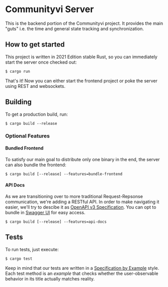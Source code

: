 # Communityvi Server

This is the backend portion of the Communityvi project. It provides the main "guts" i.e. the time and general state tracking and synchronization.

## How to get started

This project is written in 2021 Edition stable Rust, so you can immediately start the server once checked out:

```shell
$ cargo run
```

That's it!
Now you can either start the frontend project or poke the server using REST and websockets.

## Building

To get a production build, run:

```shell
$ cargo build --release
```

### Optional Features

#### Bundled Frontend

To satisfy our main goal to distribute only one binary in the end, the server can also bundle the frontend:

```shell
$ cargo build [--release] --features=bundle-frontend
```

#### API Docs

As we are transitioning over to more traditional Request-Repsonse communication, we're adding a RESTful API. In order to make navigating it easier, we'll try to descibe it as [OpenAPI v3 Specification](https://spec.openapis.org/oas/latest.html).
You can opt to bundle in [Swagger UI](https://swagger.io/tools/swagger-ui/) for easy access.

```shell
$ cargo build [--release] --features=api-docs
```

## Tests

To run tests, just execute:

```shell
$ cargo test
```

Keep in mind that our tests are written in a [Specification by Example](https://www.martinfowler.com/bliki/SpecificationByExample.html) style.
Each test method is an *example* that checks whether the user-observable behavior in its title actually matches reality.

